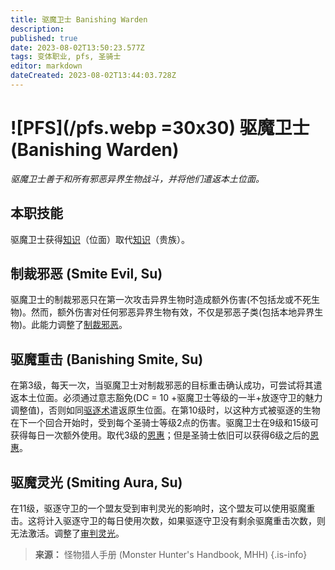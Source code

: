 ```yaml
---
title: 驱魔卫士 Banishing Warden
description: 
published: true
date: 2023-08-02T13:50:23.577Z
tags: 变体职业, pfs, 圣骑士
editor: markdown
dateCreated: 2023-08-02T13:44:03.728Z
---
```


# ![PFS](/pfs.webp =30x30) 驱魔卫士 (Banishing Warden)
*驱魔卫士善于和所有邪恶异界生物战斗，并将他们遣返本土位面。*

## 本职技能
驱魔卫士获得[知识](/技能/知识)（位面）取代[知识](/技能/知识)（贵族）。

## 制裁邪恶 (Smite Evil, Su)
驱魔卫士的制裁邪恶只在第一次攻击异界生物时造成额外伤害(不包括龙或不死生物)。然而，额外伤害对任何邪恶异界生物有效，不仅是邪恶子类(包括本地异界生物)。此能力调整了[制裁邪恶](/圣骑士#制裁邪恶-smite-evil-su)。

## 驱魔重击 (Banishing Smite, Su)
在第3级，每天一次，当驱魔卫士对制裁邪恶的目标重击确认成功，可尝试将其遣返本土位面。必须通过意志豁免(DC = 10 +驱魔卫士等级的一半+放逐守卫的魅力调整值)，否则如同[驱逐术](/法术列表/驱逐术_Dismissal)遣返原生位面。在第10级时，以这种方式被驱逐的生物在下一个回合开始时，受到每个圣骑士等级2点的伤害。驱魔卫士在9级和15级可获得每日一次额外使用。取代3级的[恩惠](/圣骑士#恩惠-mercy-su)；但是圣骑士依旧可以获得6级之后的[恩惠](/圣骑士#恩惠-mercy-su)。

## 驱魔灵光 (Smiting Aura, Su)
在11级，驱逐守卫的一个盟友受到审判灵光的影响时，这个盟友可以使用驱魔重击。这将计入驱逐守卫的每日使用次数，如果驱逐守卫没有剩余驱魔重击次数，则无法激活。调整了[审判灵光](/圣骑士#审判灵光-aura-of-justice-su)。

> **来源：** 怪物猎人手册 (Monster Hunter's Handbook, MHH)
{.is-info}

